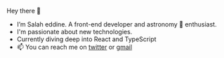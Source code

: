 Hey there 👋
- I’m Salah eddine. A front-end developer and astronomy 🚀 enthusiast.
- I'm passionate about new technologies.
- Currently diving deep into React and TypeScript
- 📫 You can reach me on [twitter](https://twitter.com/salaheddine_ab) or [gmail](mailto:abdelwahid.salaheddine@gmail.com)

<!---
Salaheddine999/Salaheddine999 is a ✨ special ✨ repository because its `README.md` (this file) appears on your GitHub profile.
You can click the Preview link to take a look at your changes.
--->
